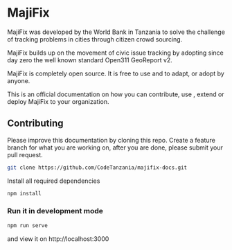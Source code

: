 # MajiFix

MajiFix was developed by the World Bank in Tanzania to solve the challenge of tracking problems in cities through citizen crowd sourcing.

MajiFix builds up on the movement of civic issue tracking by adopting since day zero the well known standard Open311 GeoReport v2.

MajiFix is completely open source. It is free to use and to adapt, or adopt by anyone.

This is an official documentation on how you can contribute, use , extend or deploy
MajiFix to your organization.

## Contributing

Please improve this documentation by cloning this repo. Create a feature branch for what
you are working on, after you are done, please submit your pull request.

```sh
git clone https://github.com/CodeTanzania/majifix-docs.git
```

Install all required dependencies

```sh
npm install
```

### Run it in development mode

```sh
npm run serve
```

and view it on http://localhost:3000

